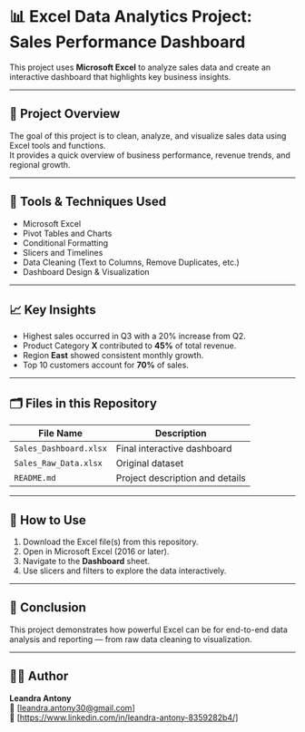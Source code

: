 # 📊 Excel Data Analytics Project: Sales Performance Dashboard

This project uses **Microsoft Excel** to analyze sales data and create an interactive dashboard that highlights key business insights.

---

## 🧠 **Project Overview**
The goal of this project is to clean, analyze, and visualize sales data using Excel tools and functions.  
It provides a quick overview of business performance, revenue trends, and regional growth.

---

## 🧰 **Tools & Techniques Used**
- Microsoft Excel  
- Pivot Tables and Charts  
- Conditional Formatting  
- Slicers and Timelines  
- Data Cleaning (Text to Columns, Remove Duplicates, etc.)  
- Dashboard Design & Visualization  

---

## 📈 **Key Insights**
- Highest sales occurred in Q3 with a 20% increase from Q2.  
- Product Category **X** contributed to **45%** of total revenue.  
- Region **East** showed consistent monthly growth.  
- Top 10 customers account for **70%** of sales.

---

## 🗂️ **Files in this Repository**
| File Name | Description |
|------------|-------------|
| `Sales_Dashboard.xlsx` | Final interactive dashboard |
| `Sales_Raw_Data.xlsx` | Original dataset |
| `README.md` | Project description and details |

---

## 🚀 **How to Use**
1. Download the Excel file(s) from this repository.  
2. Open in Microsoft Excel (2016 or later).  
3. Navigate to the **Dashboard** sheet.  
4. Use slicers and filters to explore the data interactively.

---

## 🏁 **Conclusion**
This project demonstrates how powerful Excel can be for end-to-end data analysis and reporting — from raw data cleaning to visualization.

---

## 👩‍💻 **Author**
**Leandra Antony**  
📧 [leandra.antony30@gmail.com]  
🔗 [https://www.linkedin.com/in/leandra-antony-8359282b4/]
